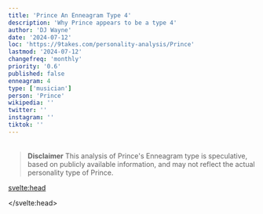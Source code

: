 ```yaml
---
title: 'Prince An Enneagram Type 4'
description: 'Why Prince appears to be a type 4'
author: 'DJ Wayne'
date: '2024-07-12'
loc: 'https://9takes.com/personality-analysis/Prince'
lastmod: '2024-07-12'
changefreq: 'monthly'
priority: '0.6'
published: false
enneagram: 4
type: ['musician']
person: 'Prince'
wikipedia: ''
twitter: ''
instagram: ''
tiktok: ''
---
```


<!--
    childhood and upbringing
    first big success
    style habits and quirks that relate to their personality type
    stressful moments in their life and how they handled them
    comfort- moments in their life where they are doing well and killing it
-->
<!-- // keywords:  -->

<script>
	// import  PopCard  from "$lib/components/atoms/PopCard.svelte";
import BlogPurpose from '$lib/components/blog/BlogPurpose.svelte'
</script>

<div
	style="display: flex;
    justify-content: center;
    margin: 1rem 0;
	"
>
	<!-- <PopCard
		image={`/types/4s/${'Prince'}.webp`}
		enneagramType={4}
		showIcon={false}
		displayText="Prince"
		subtext=""
	/> -->
</div>

> **Disclaimer** This analysis of Prince's Enneagram type is speculative, based on publicly available information, and may not reflect the actual personality type of Prince.

<p class="firstLetter"></p>

<svelte:head>

<script type="application/ld+json">

</script>

</svelte:head>

<style lang="scss"></style>
